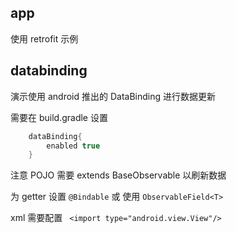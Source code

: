 ## app
使用 retrofit 示例


## databinding

演示使用 android 推出的 DataBinding 进行数据更新

需要在 build.gradle 设置
```java
    dataBinding{
        enabled true
    }
```

注意 POJO 需要 extends BaseObservable 以刷新数据

为 getter 设置 `@Bindable` 或 使用 `ObservableField<T>`

xml 需要配置 ` <import type="android.view.View"/>`
